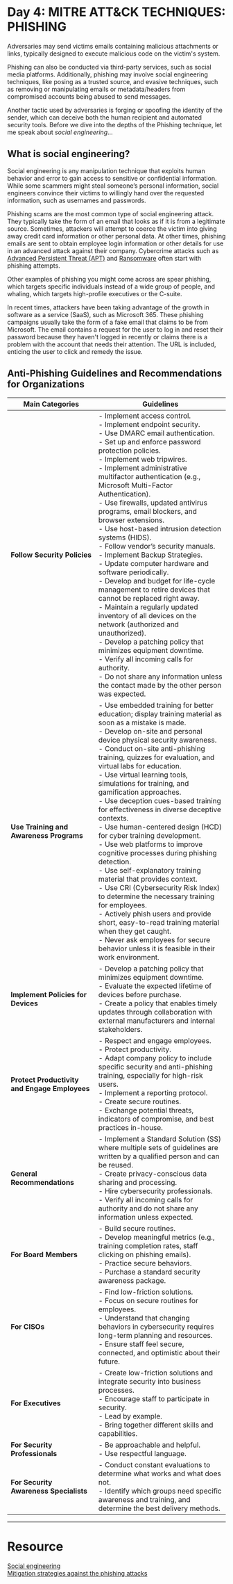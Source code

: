 # Day 4: MITRE ATT&CK TECHNIQUES: **PHISHING** 
Adversaries may send victims emails containing malicious attachments or links, typically designed to execute malicious code on the victim's system. 

Phishing can also be conducted via third-party services, such as social media platforms. Additionally, phishing may involve social engineering techniques, like posing as a trusted source, and evasive techniques, such as removing or manipulating emails or metadata/headers from compromised accounts being abused to send messages. 

Another tactic used by adversaries is forging or spoofing the identity of the sender, which can deceive both the human recipient and automated security tools. Before we dive into the depths of the Phishing technique, let me speak about *social engineering*...

## What is social engineering?
Social engineering is any manipulation technique that exploits human behavior and error to gain access to sensitive or confidential information. While some scammers might steal someone’s personal information, social engineers convince their victims to willingly hand over the requested information, such as usernames and passwords.

Phishing scams are the most common type of social engineering attack. They typically take the form of an email that looks as if it is from a legitimate source. Sometimes, attackers will attempt to coerce the victim into giving away credit card information or other personal data. At other times, phishing emails are sent to obtain employee login information or other details for use in an advanced attack against their company. Cybercrime attacks such as [Advanced Persistent Threat (APT)](https://www.cisco.com/c/en/us/products/security/advanced-persistent-threat.html) and [Ransomware](https://www.cisco.com/site/us/en/learn/topics/security/what-is-ransomware.html#tabs-35d568e0ff-item-194f491212-tab) often start with phishing attempts.

Other examples of phishing you might come across are spear phishing, which targets specific individuals instead of a wide group of people, and whaling, which targets high-profile executives or the C-suite.

In recent times, attackers have been taking advantage of the growth in software as a service (SaaS), such as Microsoft 365. These phishing campaigns usually take the form of a fake email that claims to be from Microsoft. The email contains a request for the user to log in and reset their password because they haven't logged in recently or claims there is a problem with the account that needs their attention. The URL is included, enticing the user to click and remedy the issue.



## Anti-Phishing Guidelines and Recommendations for Organizations

| **Main Categories**                  | **Guidelines**                                                                                                                                                                                                                                                                                                                                                                                                                                                   |
|--------------------------------------|------------------------------------------------------------------------------------------------------------------------------------------------------------------------------------------------------------------------------------------------------------------------------------------------------------------------------------------------------------------------------------------------------------------------------------------------------------------|
| **Follow Security Policies**         | - Implement access control.<br>- Implement endpoint security.<br>- Use DMARC email authentication.<br>- Set up and enforce password protection policies.<br>- Implement web tripwires.<br>- Implement administrative multifactor authentication (e.g., Microsoft Multi-Factor Authentication).<br>- Use firewalls, updated antivirus programs, email blockers, and browser extensions.<br>- Use host-based intrusion detection systems (HIDS).<br>- Follow vendor’s security manuals.<br>- Implement Backup Strategies.<br>- Update computer hardware and software periodically.<br>- Develop and budget for life-cycle management to retire devices that cannot be replaced right away.<br>- Maintain a regularly updated inventory of all devices on the network (authorized and unauthorized).<br>- Develop a patching policy that minimizes equipment downtime.<br>- Verify all incoming calls for authority.<br>- Do not share any information unless the contact made by the other person was expected. |
| **Use Training and Awareness Programs** | - Use embedded training for better education; display training material as soon as a mistake is made.<br>- Develop on-site and personal device physical security awareness.<br>- Conduct on-site anti-phishing training, quizzes for evaluation, and virtual labs for education.<br>- Use virtual learning tools, simulations for training, and gamification approaches.<br>- Use deception cues-based training for effectiveness in diverse deceptive contexts.<br>- Use human-centered design (HCD) for cyber training development.<br>- Use web platforms to improve cognitive processes during phishing detection.<br>- Use self-explanatory training material that provides context.<br>- Use CRI (Cybersecurity Risk Index) to determine the necessary training for employees.<br>- Actively phish users and provide short, easy-to-read training material when they get caught.<br>- Never ask employees for secure behavior unless it is feasible in their work environment. |
| **Implement Policies for Devices**   | - Develop a patching policy that minimizes equipment downtime.<br>- Evaluate the expected lifetime of devices before purchase.<br>- Create a policy that enables timely updates through collaboration with external manufacturers and internal stakeholders.                                                                                                                                                                                                                                                     |
| **Protect Productivity and Engage Employees** | - Respect and engage employees.<br>- Protect productivity.<br>- Adapt company policy to include specific security and anti-phishing training, especially for high-risk users.<br>- Implement a reporting protocol.<br>- Create secure routines.<br>- Exchange potential threats, indicators of compromise, and best practices in-house.                                                                                                                                                                                                 |
| **General Recommendations**          | - Implement a Standard Solution (SS) where multiple sets of guidelines are written by a qualified person and can be reused.<br>- Create privacy-conscious data sharing and processing.<br>- Hire cybersecurity professionals.<br>- Verify all incoming calls for authority and do not share any information unless expected.                                                                                                                                                                                                                |
| **For Board Members**                | - Build secure routines.<br>- Develop meaningful metrics (e.g., training completion rates, staff clicking on phishing emails).<br>- Practice secure behaviors.<br>- Purchase a standard security awareness package.                                                                                                                                                                                                                                                                                         |
| **For CISOs**                        | - Find low-friction solutions.<br>- Focus on secure routines for employees.<br>- Understand that changing behaviors in cybersecurity requires long-term planning and resources.<br>- Ensure staff feel secure, connected, and optimistic about their future.                                                                                                                                                                                                                                             |
| **For Executives**                   | - Create low-friction solutions and integrate security into business processes.<br>- Encourage staff to participate in security.<br>- Lead by example.<br>- Bring together different skills and capabilities.                                                                                                                                                                                                                                                                                              |
| **For Security Professionals**       | - Be approachable and helpful.<br>- Use respectful language.                                                                                                                                                                                                                                                                                                                                                                                                                                           |
| **For Security Awareness Specialists**| - Conduct constant evaluations to determine what works and what does not.<br>- Identify which groups need specific awareness and training, and determine the best delivery methods.                                                                                                                                                                                                                                                                                                                       |
---

# Resource
[Social engineering](https://www.microsoft.com/en-us/microsoft-365-life-hacks/privacy-and-safety/what-is-social-engineering?msockid=19dba958fccb6dd6182dbd54fd836cb6) <br>
[Mitigation strategies against the phishing attacks](https://www.sciencedirect.com/science/article/pii/S0167404823002973) <br>


